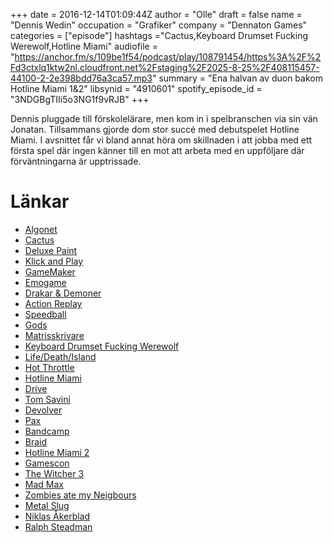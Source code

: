 +++
date = 2016-12-14T01:09:44Z
author = "Olle"
draft = false
name = "Dennis Wedin"
occupation = "Grafiker"
company = "Dennaton Games"
categories = ["episode"]
hashtags ="Cactus,Keyboard Drumset Fucking Werewolf,Hotline Miami"
audiofile = "https://anchor.fm/s/109be1f54/podcast/play/108791454/https%3A%2F%2Fd3ctxlq1ktw2nl.cloudfront.net%2Fstaging%2F2025-8-25%2F408115457-44100-2-2e398bdd76a3ca57.mp3"
summary = "Ena halvan av duon bakom Hotline Miami 1&2"
libsynid = "4910601"
spotify_episode_id = "3NDGBgTIIi5o3NG1f9vRJB"
+++

Dennis pluggade till förskolelärare, men kom in i spelbranschen via sin
vän Jonatan. Tillsammans gjorde dom stor succé med debutspelet Hotline
Miami. I avsnittet får vi bland annat höra om skillnaden i att jobba med ett första
spel där ingen känner till en mot att arbeta med en uppföljare där
förväntningarna är upptrissade.

# Länkar
* [Algonet](https://sv.wikipedia.org/wiki/Algonet)
* [Cactus](https://sv.wikipedia.org/wiki/Algonet)
* [Deluxe Paint](https://en.wikipedia.org/wiki/Deluxe_Paint)
* [Klick and Play](https://www.youtube.com/watch?v=LUTpumYboDs)
* [GameMaker](http://www.yoyogames.com/gamemaker)
* [Emogame](http://emogame.com/)
* [Drakar & Demoner](http://riotminds.se/vara-spel/drakar-och-demoner-retro/tiden-innan-trudvang/)
* [Action Replay](https://en.wikipedia.org/wiki/Action_Replay)
* [Speedball](https://www.youtube.com/watch?v=Nof7TbvFMC8)
* [Gods](https://www.youtube.com/watch?v=DaKY87e6j0e)
* [Matrisskrivare](https://sv.wikipedia.org/wiki/Matrisskrivare)
* [Keyboard Drumset Fucking Werewolf](https://www.youtube.com/watch?v=G2wpu8gS_18)
* [Life/Death/Island](https://www.youtube.com/watch?v=nscgsszBcVU)
* [Hot Throttle](http://www.adultswim.com/games/web/hot-throttle)
* [Hotline Miami](https://www.youtube.com/watch?v=2n_BinoS1Ug)
* [Drive](https://www.youtube.com/watch?v=KBiOF3y1W0Y)
* [Tom Savini](https://en.wikipedia.org/wiki/Tom_Savini)
* [Devolver](https://www.devolverdigital.com/)
* [Pax](http://www.paxsite.com/)
* [Bandcamp](https://bandcamp.com/)
* [Braid](https://www.youtube.com/watch?v=uqtSKkyJgFM)
* [Hotline Miami 2](https://www.youtube.com/watch?v=Kqr0yUuSiTs)
* [Gamescon](http://www.gamescom-cologne.com/gamescom/index-9.php)
* [The Witcher 3](https://www.youtube.com/watch?v=xt_65k-gv1U)
* [Mad Max](https://www.youtube.com/watch?v=9hDPmTvqob0)
* [Zombies ate my Neigbours](https://www.youtube.com/watch?v=p0tBqLu_yk0)
* [Metal Slug](https://www.youtube.com/watch?v=P_G9rVxMUeY)
* [Niklas Åkerblad](http://elhuervo.tumblr.com/)
* [Ralph Steadman](http://www.ralphsteadman.com/)

